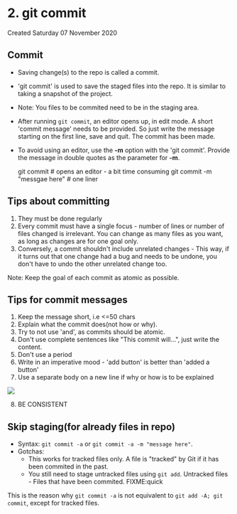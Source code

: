 # 2. git commit
Created Saturday 07 November 2020

Commit
------

* Saving change(s) to the repo is called a commit.
* 'git commit' is used to save the staged files into the repo. It is similar to taking a snapshot of the project.
* Note: You files to be commited need to be in the staging area.
* After running ``git commit``, an editor opens up, in edit mode. A short 'commit message' needs to be provided. So just write the message starting on the first line, save and quit. The commit has been made.
* To avoid using an editor, use the **-m** option with the 'git commit'. Provide the message in double quotes as the parameter for **-m**.

	git commit # opens an editor - a bit time consuming
	git commit -m "messgae here" # one liner


Tips about committing
---------------------

1. They must be done regularly
2. Every commit must have a single focus - number of lines or number of files changed is irrelevant. You can change as many files as you want, as long as changes are for one goal only.
3. Conversely, a commit shouldn't include unrelated changes - This way, if it turns out that one change had a bug and needs to be undone, you don't have to undo the other unrelated change too.

Note: Keep the goal of each commit as atomic as possible.

Tips for commit messages
------------------------

1. Keep the message short, i.e <=50 chars
2. Explain what the commit does(not how or why).
3. Try to not use 'and', as commits should be atomic.
4. Don't use complete sentences like "This commit will...", just write the content.
5. Don't use a period
6. Write in an imperative mood - 'add button' is better than 'added a button'
7. Use a separate body on a new line if why or how is to be explained

![](2._git_commit-image-1.png)

8. BE CONSISTENT


Skip staging(for already files in repo)
---------------------------------------

* Syntax: ``git commit -a`` or ``git commit -a -m "message here"``.
* Gotchas:
	* This works for tracked files only. A file is "tracked" by Git if it has been commited in the past.
	* You still need to stage untracked files using ``git add``. Untracked files - Files that have been commited. FIXME:quick

This is the reason why ``git commit -a`` is not equivalent to ``git add -A; git commit``, except for tracked files.

